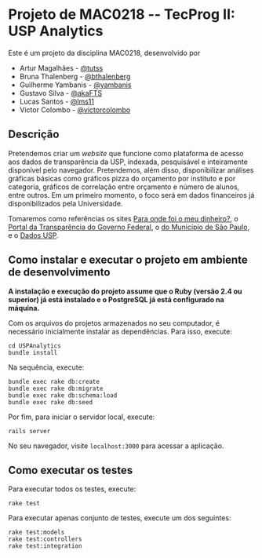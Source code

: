 # Projeto de MAC0218 -- TecProg II: USP Analytics

Este é um projeto da disciplina MAC0218, desenvolvido por
* Artur Magalhães - [@tutss](http://github.com/tutss)
* Bruna Thalenberg - [@bthalenberg](http://github.com/bthalenberg)
* Guilherme Yambanis - [@yambanis](http://github.com/yambanis)
* Gustavo Silva - [@akaFTS](http://github.com/akaFTS)
* Lucas Santos - [@lms11](http://github.com/lms11)
* Victor Colombo - [@victorcolombo](http://github.com/victorcolombo)

## Descrição

Pretendemos criar um _website_ que funcione como plataforma de acesso aos dados de transparência da USP, indexada, pesquisável e inteiramente disponível pelo navegador. Pretendemos, além disso, disponibilizar análises gráficas básicas como gráficos pizza do orçamento por instituto e por categoria, gráficos de correlação entre orçamento e número de alunos, entre outros. Em um primeiro momento, o foco será em dados financeiros já disponibilizados pela Universidade.

Tomaremos como referências os sites [Para onde foi o meu dinheiro?](http://paraondefoiomeudinheiro.org.br/datasets/overview), o [Portal da Transparência do Governo Federal](http://www.portaltransparencia.gov.br/), o [do Município de São Paulo](http://transparencia.prefeitura.sp.gov.br/), e o [Dados USP](https://uspdigital.usp.br/anuario).

## Como instalar e executar o projeto em ambiente de desenvolvimento

**A instalação e execução do projeto assume que o Ruby (versão 2.4 ou superior) já está instalado e o PostgreSQL já está configurado na máquina.**

Com os arquivos do projetos armazenados no seu computador, é necessário inicialmente instalar as dependências. Para isso, execute:

```
cd USPAnalytics
bundle install
```

Na sequência, execute:

```
bundle exec rake db:create
bundle exec rake db:migrate
bundle exec rake db:schema:load
bundle exec rake db:seed
```

Por fim, para iniciar o servidor local, execute:

```
rails server
```

No seu navegador, visite ```localhost:3000``` para acessar a aplicação.


## Como executar os testes

Para executar todos os testes, execute:

```
rake test
```

Para executar apenas conjunto de testes, execute um dos seguintes:

```
rake test:models
rake test:controllers
rake test:integration
```
